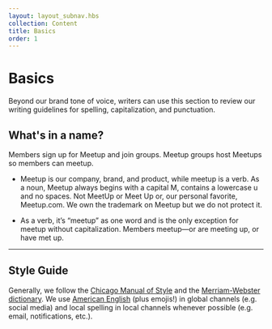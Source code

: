 ```yaml
---
layout: layout_subnav.hbs
collection: Content
title: Basics
order: 1
---
```


# Basics
Beyond our brand tone of voice, writers can use this section to review our writing guidelines for spelling, capitalization, and punctuation.

## What's in a name?
Members sign up for Meetup and join groups. Meetup groups host Meetups so members can meetup. 

* Meetup is our company, brand, and product, while meetup is a verb. As a noun, Meetup always begins with a capital M, contains a lowercase u and no spaces. Not MeetUp or Meet Up or, our personal favorite, Meetup.com. We own the trademark on Meetup but we do not protect it.

* As a verb, it’s “meetup” as one word and is the only exception for meetup without capitalization. Members meetup—or are meeting up, or have met up. 

---------------------------------------

## Style Guide
Generally, we follow the [Chicago Manual of Style](http://www.chicagomanualofstyle.org/16/figures.html) and the [Merriam-Webster dictionary](https://www.merriam-webster.com/). We use [American English](http://www.lukemastin.com/testing/spelling/cgi-bin/database.cgi?action=view_category&database=spelling&category=A) (plus emojis!) in global channels (e.g. social media) and local spelling in local channels whenever possible (e.g. email, notifications, etc.).
